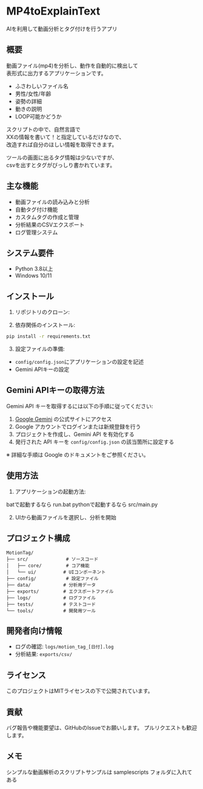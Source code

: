 # MP4toExplainText

AIを利用して動画分析とタグ付けを行うアプリ

## 概要

動画ファイル(mp4)を分析し、動作を自動的に検出して  
表形式に出力するアプリケーションです。
 - ふさわしいファイル名
 - 男性/女性/年齢
 - 姿勢の詳細
 - 動きの説明
 - LOOP可能かどうか

スクリプトの中で、自然言語で  
XXの情報を書いて！と指定しているだけなので、  
改造すれば自分のほしい情報を取得できます。

ツールの画面に出るタグ情報は少ないですが、  
csvを出すとタグがびっしり書かれています。


## 主な機能

- 動画ファイルの読み込みと分析
- 自動タグ付け機能
- カスタムタグの作成と管理
- 分析結果のCSVエクスポート
- ログ管理システム

## システム要件

- Python 3.8以上
- Windows 10/11

## インストール

1. リポジトリのクローン:

2. 依存関係のインストール:
```bash
pip install -r requirements.txt
```

3. 設定ファイルの準備:
- `config/config.json`にアプリケーションの設定を記述
- Gemini APIキーの設定

## Gemini APIキーの取得方法

Gemini API キーを取得するには以下の手順に従ってください:

1. [Google Gemini](https://www.google.com/ai/gemini) の公式サイトにアクセス
2. Google アカウントでログインまたは新規登録を行う
3. プロジェクトを作成し、Gemini API を有効化する
4. 発行された API キーを `config/config.json` の該当箇所に設定する

※ 詳細な手順は Google のドキュメントをご参照ください。

## 使用方法

1. アプリケーションの起動方法:

batで起動するなら run.bat
pythonで起動するなら src/main.py

2. UIから動画ファイルを選択し、分析を開始

## プロジェクト構成

```
MotionTag/
├── src/              # ソースコード
│   ├── core/         # コア機能
│   └── ui/          # UIコンポーネント
├── config/           # 設定ファイル
├── data/            # 分析用データ
├── exports/         # エクスポートファイル
├── logs/            # ログファイル
├── tests/           # テストコード
└── tools/           # 開発用ツール
```

## 開発者向け情報

- ログの確認: `logs/motion_tag_[日付].log`
- 分析結果: `exports/csv/`

## ライセンス

このプロジェクトはMITライセンスの下で公開されています。

## 貢献

バグ報告や機能要望は、GitHubのIssueでお願いします。
プルリクエストも歓迎します。 

## メモ

シンプルな動画解析のスクリプトサンプルは
samplescripts
フォルダに入れてある